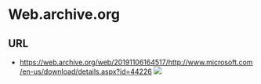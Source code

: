 # Web.archive.org

## URL
* https://web.archive.org/web/20191106164517/http://www.microsoft.com/en-us/download/details.aspx?id=44226
[<img src="https://i.imgur.com/ZSYSc08.png">](https://i.imgur.com/ZSYSc08.png)

